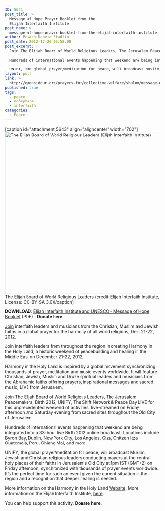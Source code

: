 ```yaml
---
ID: 5641
post_title: >
  Message of Hope Prayer Booklet from the
  Elijah Interfaith Institute
post_name: >
  message-of-hope-prayer-booklet-from-the-elijah-interfaith-institute
author: Pesach Dahvid Stadlin
post_date: 2012-12-20 06:58:08
post_excerpt: |
  Join The Elijah Board of World Religious Leaders, The Jerusalem Peacemakers, Birth 2012, UNIFY, The Shift Network & Peace Day LIVE for this unprecedented weekend of activities, live-streamed on Friday afternoon and Saturday evening from sacred sites throughout the Old City of Jerusalem.
  
  Hundreds of international events happening that weekend are being integrated into a 33-hour live Birth 2012 online broadcast.  Locations include Byron Bay, Dublin, New York City, Los Angeles, Giza, Chitzen Itza, Guatemala, Peru, Chiang Mai, and more.
  
  ​UNIFY, the global prayer/meditation for peace, will broadcast Muslim, Jewish and Christian religious leaders conducting prayers at the central holy places of their faiths in Jerusalem's Old City at 1pm IST (GMT+2) on Friday afternoon, synchronized with thousands of prayer events worldwide.
layout: post
link: >
  http://opensiddur.org/prayers-for/collective-welfare/shalom/message-of-hope-prayer-booklet-from-the-elijah-interfaith-institute/
published: true
tags:
  - peace
  - noōsphere
  - interfaith
categories:
  - Peace
---
```

[caption id="attachment_5643" align="aligncenter" width="702"]<a href="http://web.archive.org/web/20130520092500/http://www.harmonyintheholyland.org/"><img class="size-full wp-image-5643" title="The Elijah Board of World Religious Leaders (credit: Elijah Interfaith Institute)" alt="The Elijah Board of World Religious Leaders (Elijah Interfaith Institute)" src="http://opensiddur.org/wp-content/uploads/2012/12/The-Elijah-Board-of-World-Religious-Leaders-Elijah-Interfaith-Institute.jpg" width="702" height="527" /></a> The Elijah Board of World Religious Leaders (credit: Elijah Interfaith Institute, License: CC-BY-SA 3.0)[/caption]

<strong>DOWNLOAD</strong>: <a href="http://opensiddur.org/wp-content/uploads/2012/12/Elijah-Interfaith-Institute-and-UNESCO-Message-of-Hope-Booklet.pdf">Elijah Interfaith Institute and UNESCO - Message of Hope Booklet</a> (PDF) | <strong>Donate here</strong>.

<a href="http://web.archive.org/web/20130520092500/http://www.harmonyintheholyland.org/">Join</a> interfaith leaders and musicians from the Christian, Muslim and Jewish faiths in a global prayer for the harmony of all world religions, Dec. 21-22, 2012.

Join interfaith leaders from throughout the region in creating Harmony in the Holy Land, a historic weekend of peacebuilding and healing in the Middle East on December 21-22, 2012.

Harmony in the Holy Land is inspired by a global movement synchronizing thousands of prayer, meditation and music events worldwide.  It will feature Christian, Jewish, Muslim and Druze spiritual leaders and musicians from the Abrahamic faiths offering prayers, inspirational messages and sacred music, LIVE from Jerusalem.

Join The Elijah Board of World Religious Leaders, The Jerusalem Peacemakers, Birth 2012, UNIFY, The Shift Network & Peace Day LIVE for this unprecedented weekend of activities, live-streamed on Friday afternoon and Saturday evening from sacred sites throughout the Old City of Jerusalem.

Hundreds of international events happening that weekend are being integrated into a 33-hour live Birth 2012 online broadcast.  Locations include Byron Bay, Dublin, New York City, Los Angeles, Giza, Chitzen Itza, Guatemala, Peru, Chiang Mai, and more.

​UNIFY, the global prayer/meditation for peace, will broadcast Muslim, Jewish and Christian religious leaders conducting prayers at the central holy places of their faiths in Jerusalem's Old City at 1pm IST (GMT+2) on Friday afternoon, synchronized with thousands of prayer events worldwide.
​
It’s the perfect time for such an event given the current situation in the region and a recognition that deeper healing is needed.

More information on the Harmony in the Holy Land <a href="http://web.archive.org/web/20130520092500/http://www.harmonyintheholyland.org/">Website</a>. More information on the Elijah Interfaith Institute, <a href="http://elijah-interfaith.org/">here</a>.

You can help support this activity. <strong>Donate here</strong>.